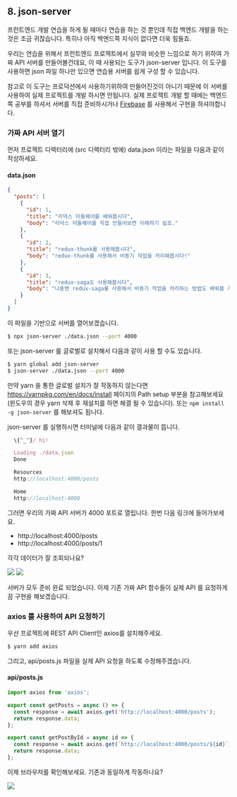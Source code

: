 ## 8. json-server

프런트엔드 개발 연습을 하게 될 때마다 연습을 하는 것 뿐인데 직접 백엔드 개발을 하는것은 조금 귀찮습니다. 특히나 아직 백엔드쪽 지식이 없다면 더욱 힘들죠.

우리는 연습을 위해서 프런트엔드 프로젝트에서 실무와 비슷한 느낌으로 하기 위하여 가짜 API 서버를 만들어볼건데요, 이 때 사용되는 도구가 json-server 입니다. 이 도구를 사용하면 json 파일 하나만 있으면 연습용 서버를 쉽게 구성 할 수 있습니다.

참고로 이 도구는 프로덕션에서 사용하기위하여 만들어진것이 아니기 때문에 이 서버를 사용하여 실제 프로젝트를 개발 하시면 안됩니다. 실제 프로젝트 개발 할 때에는 백엔드쪽 공부를 하셔서 서버를 직접 준비하시거나 [Firebase](http://firebase.google.com) 를 사용해서 구현을 하셔야합니다.

### 가짜 API 서버 열기

먼저 프로젝트 디렉터리에 (src 디렉터리 밖에) data.json 이라는 파일을 다음과 같이 작성하세요.

#### data.json

```json
{
  "posts": [
    {
      "id": 1,
      "title": "리덕스 미들웨어를 배워봅시다",
      "body": "리덕스 미들웨어를 직접 만들어보면 이해하기 쉽죠."
    },
    {
      "id": 2,
      "title": "redux-thunk를 사용해봅시다",
      "body": "redux-thunk를 사용해서 비동기 작업을 처리해봅시다!"
    },
    {
      "id": 3,
      "title": "redux-saga도 사용해봅시다",
      "body": "나중엔 redux-saga를 사용해서 비동기 작업을 처리하는 방법도 배워볼 거예요."
    }
  ]
}
```

이 파일을 기반으로 서버를 열어보겠습니다.

```bash
$ npx json-server ./data.json --port 4000
```

또는 json-server 를 글로벌로 설치해서 다음과 같이 사용 할 수도 있습니다.

```bash
$ yarn global add json-server
$ json-server ./data.json --port 4000
```

만약 yarn 을 통한 글로벌 설치가 잘 작동하지 않는다면 https://yarnpkg.com/en/docs/install 페이지의 Path setup 부분을 참고해보세요 (윈도우의 경우 yarn 삭제 후 재설치를 하면 해결 될 수 있습니다). 또는 `npm install -g json-server` 를 해보셔도 됩니다.


json-server 를 실행하시면 터미널에 다음과 같이 결과물이 뜹니다.

```javascript
  \{^_^}/ hi!

  Loading ./data.json
  Done

  Resources
  http://localhost:4000/posts

  Home
  http://localhost:4000
```

그러면 우리의 가짜 API 서버가 4000 포트로 열립니다. 한번 다음 링크에 들어가보세요.

- http://localhost:4000/posts
- http://localhost:4000/posts/1

각각 데이터가 잘 조회되나요?

![](https://i.imgur.com/oRpNjJ4.png)
![](https://i.imgur.com/NvlxE4U.png)

서버가 모두 준비 완료 되었습니다. 이제 기존 가짜 API 함수들이 실제 API 를 요청하게끔 구현을 해보겠습니다.

### axios 를 사용하여 API 요청하기

우선 프로젝트에 REST API Client인 axios를 설치해주세요.

```bash
$ yarn add axios
```

그리고, api/posts.js 파일을 실제 API 요청을 하도록 수정해주겠습니다.

#### api/posts.js
```javascript
import axios from 'axios';

export const getPosts = async () => {
  const response = await axios.get('http://localhost:4000/posts');
  return response.data;
};

export const getPostById = async id => {
  const response = await axios.get(`http://localhost:4000/posts/${id}`);
  return response.data;
};
```

이제 브라우저를 확인해보세요. 기존과 동일하게 작동하나요?

![](https://i.imgur.com/YqjJ0qW.gif)

